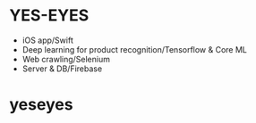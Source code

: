 # YES-EYES

- iOS app/Swift
- Deep learning for product recognition/Tensorflow & Core ML
- Web crawling/Selenium
- Server & DB/Firebase
# yeseyes
